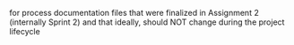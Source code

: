 for process documentation files that were finalized in Assignment 2 (internally Sprint 2) and that ideally, should NOT change during the project lifecycle
